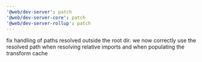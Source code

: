 ```yaml
---
'@web/dev-server': patch
'@web/dev-server-core': patch
'@web/dev-server-rollup': patch
---
```


fix handling of paths resolved outside the root dir. we now correctly use the resolved path when resolving relative imports and when populating the transform cache
